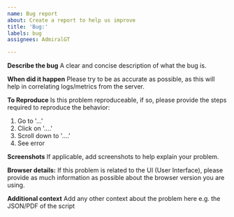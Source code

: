 ```yaml
---
name: Bug report
about: Create a report to help us improve
title: 'Bug:'
labels: bug
assignees: AdmiralGT

---
```


**Describe the bug**
A clear and concise description of what the bug is.

**When did it happen**
Please try to be as accurate as possible, as this will help in correlating logs/metrics from the server.

**To Reproduce**
Is this problem reproduceable, if so, please provide the steps required to reproduce the behavior:
1. Go to '...'
2. Click on '....'
3. Scroll down to '....'
4. See error

**Screenshots**
If applicable, add screenshots to help explain your problem.

**Browser details:**
If this problem is related to the UI (User Interface), please provide as much information as possible about the browser version you are using.

**Additional context**
Add any other context about the problem here e.g. the JSON/PDF of the script
